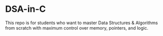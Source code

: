 # DSA-in-C
This repo is for students who want to master Data Structures &amp; Algorithms from scratch with maximum control over memory, pointers, and logic.
